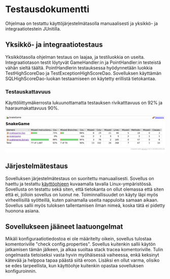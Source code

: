 # Testausdokumentti

Ohjelmaa on testattu käyttöjärjestelmätasolla manuaalisesti ja yksikkö- ja integraatiotestein JUnitilla.

## Yksikkö- ja integraatiotestaus

Yksikkötasolla ohjelman testaus on laajaa, ja testiluokkia on useita. Integraatiotason testit löytyvät GameHandler:in ja PointHandler:in testeistä vähän sieltä täältä. PointHandlerin testauksessa hyödynnetään luokkia TestHighScoreDao ja TestExceptionHighScoreDao. Sovelluksen käyttämän SQLHighScoreDao-luokan testaamiseen on käytetty erillistä tietokantaa.

### Testauskattavuus

Käyttöliittymäkerrosta lukuunottamatta testauksen rivikatttavuus on 92% ja haaraumakattavuus 90%.

![testikattavuus](https://github.com/selsama/ot-harjoitus/blob/master/dokumentointi/kuvat/testikattavuus.png)

## Järjestelmätestaus

Sovelluksen järjestelmätestaus on suoritettu manuaalisesti. Sovellus on haettu ja testattu [käyttöohjeen](https://github.com/selsama/ot-harjoitus/blob/master/dokumentointi/kayttoohje.md) kuvaamalla tavalla Linux-ympäristössä. Sovellusta on testattu sekä siten, että tietokanta on ollut olemassa että siten että ei, jolloin sovellus on luonut ne. Toiminnallisuudet on käyty läpi myös virheellisillä syötteillä, kuten painamalla useita nappuloita samaan aikaan. Sovellus sallii myös tuloksen tallentamisen ilman nimeä, koska tätä ei pidetty huonona asiana.

## Sovellukseen jääneet laatuongelmat

Mikäli konfiguraatiotiedostoa ei ole määritelty oikein, sovellus tulostaa komentoriville "check config.properties". Sovellus kuitenkin sallii käytön jatkamisen tämän jälkeen, ja alkaa suoltaa stack tracea komentoriville. Tulin ongelmasta tietoiseksi vasta hyvin myöhäisessä vaiheessa, enkä keksinyt kätevää ja helppoa tapaa päästä siitä eroon. Lisäksi en ollut varma, olisiko se edes tarpeellista, kun käyttöohje kuitenkin opastaa sovelluksen konfiguroinnin.
